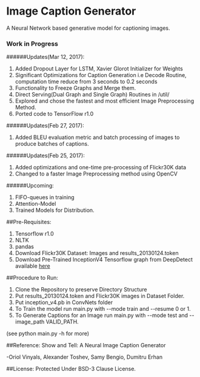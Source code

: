 # Image Caption Generator

A Neural Network based generative model for captioning images.

### Work in Progress
######Updates(Mar 12, 2017):
1. Added Dropout Layer for LSTM, Xavier Glorot Initializer for Weights
2. Significant Optimizations for Caption Generation i.e Decode Routine, computation time reduce from 3 seconds to 0.2 seconds
3. Functionality to Freeze Graphs and Merge them.
4. Direct Serving(Dual Graph and Single Graph) Routines in /util/
5. Explored and chose the fastest and most efficient Image Preprocessing Method.
5. Ported code to TensorFlow r1.0

######Updates(Feb 27, 2017):
1. Added BLEU evaluation metric and batch processing of images to produce batches of captions.

######Updates(Feb 25, 2017):
1. Added optimizations and one-time pre-processing of Flickr30K data
2. Changed to a faster Image Preprocessing method using OpenCV

######Upcoming:
1. FIFO-queues in training
2. Attention-Model
3. Trained Models for Distribution.

##Pre-Requisites:
1. Tensorflow r1.0
2. NLTK
3. pandas
4. Download Flickr30K Dataset: Images and results_20130124.token
5. Download Pre-Trained InceptionV4 Tensorflow graph from DeepDetect available [here](https://deepdetect.com/models/tf/inception_v4.pb)

##Procedure to Run:
1. Clone the Repository to preserve Directory Structure
1. Put results_20130124.token and Flickr30K images in Dataset Folder.
2. Put inception_v4.pb in ConvNets folder
3. To Train the model run main.py with --mode train and --resume 0 or 1. 
4. To Generate Captions for an Image run main.py with --mode test and --image_path VALID_PATH.

(see python main.py -h for more)

##Reference:
Show and Tell: A Neural Image Caption Generator

-Oriol Vinyals, Alexander Toshev, Samy Bengio, Dumitru Erhan

##License:
Protected Under BSD-3 Clause License.
